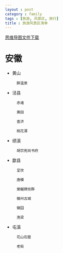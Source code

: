```yaml
---
layout : post
category : family
tags : [旅游, 风景区, 旅行]
title : 旅游风景区清单
---
```

[思维导图文件下载](https://docs.google.com/open?id=0B1DrsqrLRzeISDFnbTVFZjgwSTQ)
# 安徽

- 黄山

        醉温泉

- 泾县

        赤滩

        黄田

        查济

        桃花潭

- 绩溪

        胡宗宪尚书府

- 歙县

        呈坎

        唐模

        棠樾牌坊群

        徽州古城

        徽园

        渔梁

- 屯溪

        花山石窟

        老街